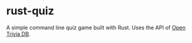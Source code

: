 # rust-quiz

A simple command line quiz game built with Rust. Uses the API of [Open Trivia DB](https://opentdb.com/).

